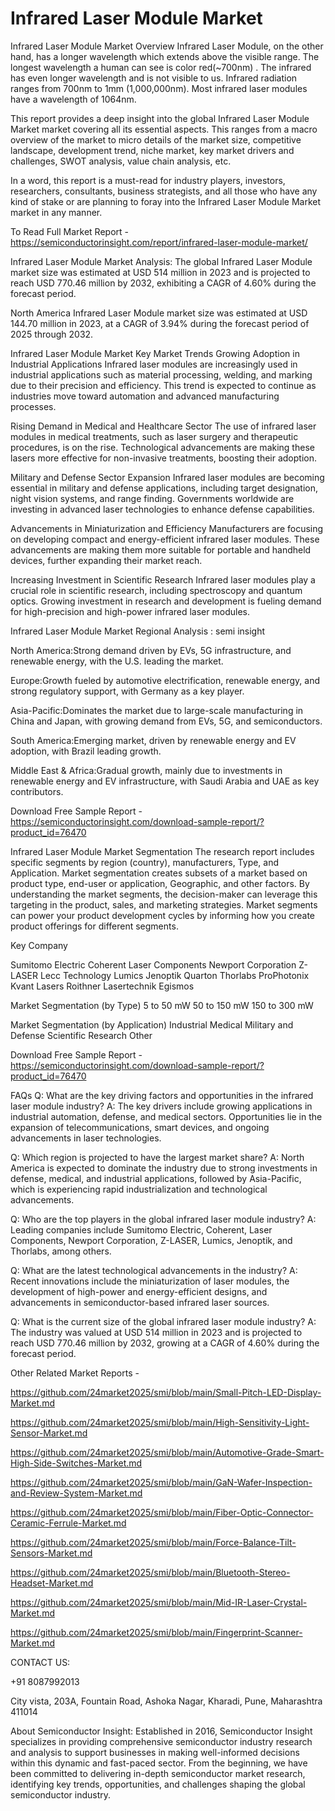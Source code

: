 <h1>Infrared Laser Module Market</h1>
Infrared Laser Module Market Overview
Infrared Laser Module, on the other hand, has a longer wavelength which extends above the visible range. The longest wavelength a human can see is color red(~700nm) . The infrared has even longer wavelength and is not visible to us. Infrared radiation ranges from 700nm to 1mm (1,000,000nm). Most infrared laser modules have a wavelength of 1064nm.

This report provides a deep insight into the global Infrared Laser Module Market market covering all its essential aspects. This ranges from a macro overview of the market to micro details of the market size, competitive landscape, development trend, niche market, key market drivers and challenges, SWOT analysis, value chain analysis, etc.

In a word, this report is a must-read for industry players, investors, researchers, consultants, business strategists, and all those who have any kind of stake or are planning to foray into the Infrared Laser Module Market market in any manner.

To Read Full Market Report -
https://semiconductorinsight.com/report/infrared-laser-module-market/

Infrared Laser Module Market Analysis:
The global Infrared Laser Module market size was estimated at USD 514 million in 2023 and is projected to reach USD 770.46 million by 2032, exhibiting a CAGR of 4.60% during the forecast period.

North America Infrared Laser Module market size was estimated at USD 144.70 million in 2023, at a CAGR of 3.94% during the forecast period of 2025 through 2032.

Infrared Laser Module Market Key Market Trends
Growing Adoption in Industrial Applications
Infrared laser modules are increasingly used in industrial applications such as material processing, welding, and marking due to their precision and efficiency. This trend is expected to continue as industries move toward automation and advanced manufacturing processes.

Rising Demand in Medical and Healthcare Sector
The use of infrared laser modules in medical treatments, such as laser surgery and therapeutic procedures, is on the rise. Technological advancements are making these lasers more effective for non-invasive treatments, boosting their adoption.

Military and Defense Sector Expansion
Infrared laser modules are becoming essential in military and defense applications, including target designation, night vision systems, and range finding. Governments worldwide are investing in advanced laser technologies to enhance defense capabilities.

Advancements in Miniaturization and Efficiency
Manufacturers are focusing on developing compact and energy-efficient infrared laser modules. These advancements are making them more suitable for portable and handheld devices, further expanding their market reach.

Increasing Investment in Scientific Research
Infrared laser modules play a crucial role in scientific research, including spectroscopy and quantum optics. Growing investment in research and development is fueling demand for high-precision and high-power infrared laser modules.

Infrared Laser Module Market Regional Analysis :
semi insight

North America:Strong demand driven by EVs, 5G infrastructure, and renewable energy, with the U.S. leading the market.

Europe:Growth fueled by automotive electrification, renewable energy, and strong regulatory support, with Germany as a key player.

Asia-Pacific:Dominates the market due to large-scale manufacturing in China and Japan, with growing demand from EVs, 5G, and semiconductors.

South America:Emerging market, driven by renewable energy and EV adoption, with Brazil leading growth.

Middle East & Africa:Gradual growth, mainly due to investments in renewable energy and EV infrastructure, with Saudi Arabia and UAE as key contributors.

Download Free Sample Report -
https://semiconductorinsight.com/download-sample-report/?product_id=76470

Infrared Laser Module Market Segmentation
The research report includes specific segments by region (country), manufacturers, Type, and Application. Market segmentation creates subsets of a market based on product type, end-user or application, Geographic, and other factors. By understanding the market segments, the decision-maker can leverage this targeting in the product, sales, and marketing strategies. Market segments can power your product development cycles by informing how you create product offerings for different segments.

Key Company

Sumitomo Electric
Coherent
Laser Components
Newport Corporation
Z-LASER
Lecc Technology
Lumics
Jenoptik
Quarton
Thorlabs
ProPhotonix
Kvant Lasers
Roithner Lasertechnik
Egismos

Market Segmentation (by Type)
5 to 50 mW
50 to 150 mW
150 to 300 mW

Market Segmentation (by Application)
Industrial
Medical
Military and Defense
Scientific Research
Other

Download Free Sample Report -
https://semiconductorinsight.com/download-sample-report/?product_id=76470

FAQs
Q: What are the key driving factors and opportunities in the infrared laser module industry?
A: The key drivers include growing applications in industrial automation, defense, and medical sectors. Opportunities lie in the expansion of telecommunications, smart devices, and ongoing advancements in laser technologies.

Q: Which region is projected to have the largest market share?
A: North America is expected to dominate the industry due to strong investments in defense, medical, and industrial applications, followed by Asia-Pacific, which is experiencing rapid industrialization and technological advancements.

Q: Who are the top players in the global infrared laser module industry?
A: Leading companies include Sumitomo Electric, Coherent, Laser Components, Newport Corporation, Z-LASER, Lumics, Jenoptik, and Thorlabs, among others.

Q: What are the latest technological advancements in the industry?
A: Recent innovations include the miniaturization of laser modules, the development of high-power and energy-efficient designs, and advancements in semiconductor-based infrared laser sources.

Q: What is the current size of the global infrared laser module industry?
A: The industry was valued at USD 514 million in 2023 and is projected to reach USD 770.46 million by 2032, growing at a CAGR of 4.60% during the forecast period.

Other Related Market Reports -

https://github.com/24market2025/smi/blob/main/Small-Pitch-LED-Display-Market.md

https://github.com/24market2025/smi/blob/main/High-Sensitivity-Light-Sensor-Market.md

https://github.com/24market2025/smi/blob/main/Automotive-Grade-Smart-High-Side-Switches-Market.md

https://github.com/24market2025/smi/blob/main/GaN-Wafer-Inspection-and-Review-System-Market.md

https://github.com/24market2025/smi/blob/main/Fiber-Optic-Connector-Ceramic-Ferrule-Market.md

https://github.com/24market2025/smi/blob/main/Force-Balance-Tilt-Sensors-Market.md

https://github.com/24market2025/smi/blob/main/Bluetooth-Stereo-Headset-Market.md

https://github.com/24market2025/smi/blob/main/Mid-IR-Laser-Crystal-Market.md

https://github.com/24market2025/smi/blob/main/Fingerprint-Scanner-Market.md

CONTACT US:

+91 8087992013

City vista, 203A, Fountain Road, Ashoka Nagar, Kharadi, Pune, Maharashtra 411014

About Semiconductor Insight:
Established in 2016, Semiconductor Insight specializes in providing comprehensive semiconductor industry research and analysis to support businesses in making well-informed decisions within this dynamic and fast-paced sector. From the beginning, we have been committed to delivering in-depth semiconductor market research, identifying key trends, opportunities, and challenges shaping the global semiconductor industry.

